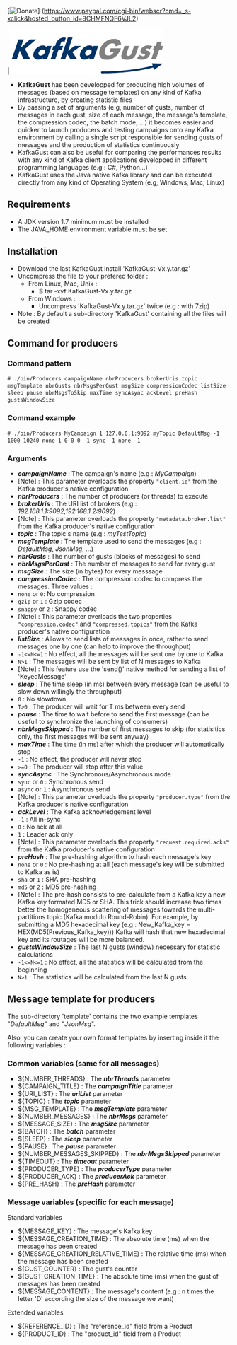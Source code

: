 [![Donate](https://www.paypalobjects.com/en_US/i/btn/btn_donateCC_LG.gif "Donate for KafkaGust")]
(https://www.paypal.com/cgi-bin/webscr?cmd=_s-xclick&hosted_button_id=8CHMFNQF6VJL2)

|![](/KafkaGust.png "KafkaGust")

* **KafkaGust** has been developped for producing high volumes of messages (based on message templates) on any kind of Kafka infrastructure, by creating statistic files
* By passing a set of arguments (e.g, number of gusts, number of messages in each gust, size of each message, the message's template, the compression codec, the batch mode, ...) it becomes easier and quicker to launch producers and testing campaigns onto any Kafka environment by calling a single script responsible for sending gusts of messages and the production of statistics continuously
* KafkaGust can also be useful for comparing the performances results with any kind of Kafka client applications developped in different programming languages (e.g : C#, Python...)
* KafkaGust uses the Java native Kafka library and can be executed directly from any kind of Operating System (e.g, Windows, Mac, Linux)

## Requirements
* A JDK version 1.7 minimum must be installed
* The JAVA_HOME environment variable must be set

## Installation
* Download the last KafkaGust install 'KafkaGust-Vx.y.tar.gz'
* Uncompress the file to your prefered folder :
  * From Linux, Mac, Unix :
    * $ tar -xvf KafkaGust-Vx.y.tar.gz
  * From Windows :
    * Uncompress 'KafkaGust-Vx.y.tar.gz' twice (e.g : with 7zip)
 * Note : By default a sub-directory 'KafkaGust' containing all the files will be created

## Command for producers
### Command pattern
```
# ./bin/Producers campaignName nbrProducers brokerUris topic msgTemplate nbrGusts nbrMsgsPerGust msgSize compressionCodec listSize sleep pause nbrMsgsToSkip maxTime syncAsync ackLevel preHash gustsWindowSize
```
### Command example
```
# ./bin/Producers MyCampaign 1 127.0.0.1:9092 myTopic DefaultMsg -1 1000 10240 none 1 0 0 0 -1 sync -1 none -1
```

### Arguments
* ***campaignName*** : The campaign's name (e.g : *MyCampaign*)
 * [Note] : This parameter overloads the property `"client.id"` from the Kafka producer's native configuration
* ***nbrProducers*** : The number of producers (or threads) to execute
* ***brokerUris*** : The URI list of brokers (e.g : *192.168.1.1:9092,192.168.1.2:9092*)
 * [Note] : This parameter overloads the property `"metadata.broker.list"` from the Kafka producer's native configuration
* ***topic*** : The topic's name (e.g : *myTestTopic*)
* ***msgTemplate*** : The template used to send the messages (e.g : *DefaultMsg*, *JsonMsg*, ...)
* ***nbrGusts*** : The number of gusts (blocks of messages) to send
* ***nbrMsgsPerGust*** : The number of messages to send for every gust
* ***msgSize*** : The size (in bytes) for every messsage
* ***compressionCodec*** : The compression codec to compress the messages. Three values :
 * `none` or `0`: No compression
 * `gzip` or `1` : Gzip codec
 * `snappy` or `2` : Snappy codec
 * [Note] : This parameter overloads the two properties `"compression.codec"` and `"compressed.topics"` from the Kafka producer's native configuration
* ***listSize*** : Allows to send lists of messages in once, rather to send messages one by one (can help to improve the throughput)
 * `-1<=N<=1` : No effect, all the messages will be sent one by one to Kafka
 * `N>1` : The messages will be sent by list of N messages to Kafka
 * [Note] : This feature use the 'send()' native method for sending a list of 'KeyedMessage'
* ***sleep*** : The time sleep (in ms) between every message (can be useful to slow down willingly the throughput)
 * `0` : No slowdown
 * `T>0` : The producer will wait for T ms between every send
* ***pause*** : The time to wait before to send the first message (can be usefull to synchronize the launching of consumers)
* ***nbrMsgsSkipped*** : The number of first messages to skip (for statisitics only, the first messages will be sent anyway)
* ***maxTime*** : The time (in ms) after which the producer will automatically stop
 * `-1` : No effect, the producer will never stop
 * `>=0` : The producer will stop after this value
* ***syncAsync*** : The Synchronous/Asynchronous mode
 * `sync` or `0` : Synchronous send
 * `async` or `1` : Asynchronous send
 * [Note] : This parameter overloads the property `"producer.type"` from the Kafka producer's native configuration
* ***ackLevel*** : The Kafka acknowledgement level
 * `-1` : All in-sync
 * `0` : No ack at all
 * `1` : Leader ack only
 * [Note] : This parameter overloads the property `"request.required.acks"` from the Kafka producer's native configuration
* ***preHash*** : The pre-hashing algorithm to hash each message's key
 * `none` or `0` : No pre-hashing at all (each message's key will be submitted to Kafka as is)
 * `sha` or `1` : SHA pre-hashing
 * `md5` or `2` : MD5 pre-hashing
 * [Note] : The pre-hash consists to pre-calculate from a Kafka key a new Kafka key formated MD5 or SHA. This trick should increase two times better the homogeneous scattering of messages towards the multi-partitions topic (Kafka modulo Round-Robin). For example, by submitting a MD5 hexadecimal key (e.g : New_Kafka_key = HEX(MD5(Previous_Kafka_key))) Kafka will hash that new hexadecimal key and its routages will be more balanced.
* ***gustsWindowSize*** :  The last N gusts (window) necessary for statistic calculations
 * `-1<=N<=1` : No effect, all the statistics will be calculated from the beginning
 * `N>1` : The statistics will be calculated from the last N gusts

## Message template for producers
The sub-directory 'template' contains the two example templates "*DefaultMsg*" and "*JsonMsg*".

Also, you can create your own format templates by inserting inside it the following variables :

### Common variables (same for all messages)
* ${NUMBER_THREADS} : The ***nbrThreads*** parameter
* ${CAMPAIGN_TITLE} : The ***campaignTitle*** parameter
* ${URI_LIST} : The ***uriList*** parameter
* ${TOPIC} : The ***topic*** parameter
* ${MSG_TEMPLATE} : The ***msgTemplate*** parameter
* ${NUMBER_MESSAGES} : The ***nbrMsgs*** parameter
* ${MESSAGE_SIZE} : The ***msgSize*** parameter
* ${BATCH} : The ***batch*** parameter
* ${SLEEP} : The ***sleep*** parameter
* ${PAUSE} : The ***pause*** parameter
* ${NUMBER_MESSAGES_SKIPPED} : The ***nbrMsgsSkipped*** parameter
* ${TIMEOUT} : The ***timeout*** parameter
* ${PRODUCER_TYPE} : The ***producerType*** parameter
* ${PRODUCER_ACK} : The ***producerAck*** parameter
* ${PRE_HASH} : The ***preHash*** parameter

### Message variables (specific for each message)
Standard variables
* ${MESSAGE_KEY} : The message's Kafka key
* ${MESSAGE_CREATION_TIME} : The absolute time (ms) when the message has been created
* ${MESSAGE_CREATION_RELATIVE_TIME} : The relative time (ms) when the message has been created
* ${GUST_COUNTER} : The gust's counter
* ${GUST_CREATION_TIME} : The absolute time (ms) when the gust of messages has been created
* ${MESSAGE_CONTENT} : The message's content (e.g : n times the letter 'D' according the size of the message we want)

Extended variables
* ${REFERENCE_ID} : The "reference_id" field from a Product
* ${PRODUCT_ID} : The "product_id" field from a Product
